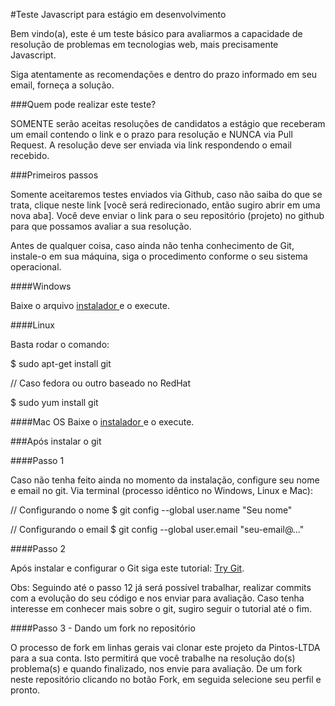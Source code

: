 #Teste Javascript para estágio em desenvolvimento

Bem vindo(a), este é um teste básico para avaliarmos a capacidade de resolução de problemas em tecnologias web, mais precisamente Javascript.

Siga atentamente as recomendações e dentro do prazo informado em seu email, forneça a solução.

###Quem pode realizar este teste?

SOMENTE serão aceitas resoluções de candidatos a estágio que receberam um email contendo o link e o prazo para resolução e NUNCA via Pull Request. A resolução deve ser enviada via link respondendo o email recebido.

###Primeiros passos

Somente aceitaremos testes enviados via Github, caso não saiba do que se trata, clique neste link [você será redirecionado, então sugiro abrir em uma nova aba]. Você deve enviar o link para o seu repositório (projeto) no github para que possamos avaliar a sua resolução.

Antes de qualquer coisa, caso ainda não tenha conhecimento de Git, instale-o em sua máquina, siga o procedimento conforme o seu sistema operacional.

####Windows

Baixe o arquivo <a href="https://git-scm.com/download/win"> instalador </a> e o execute.


####Linux

Basta rodar o comando:

$ sudo apt-get install git

// Caso fedora ou  outro baseado no RedHat

$ sudo yum install git

####Mac OS Baixe o <a href="https://git-scm.com/download/mac"> instalador </a> e o execute.


###Após instalar o git

####Passo 1

Caso não tenha feito ainda no momento da instalação, configure seu nome e email no git. Via terminal (processo idêntico no Windows, Linux e Mac):

// Configurando o nome
$ git config --global user.name "Seu nome"

// Configurando o email
$ git config --global user.email "seu-email@..."

####Passo 2

Após instalar e configurar o Git siga este tutorial: <a href="https://try.github.io/levels/1/challenges/1">Try Git</a>.

Obs: Seguindo até o passo 12 já será possível trabalhar, realizar commits com a evolução do seu código e nos enviar para avaliação. Caso tenha interesse em conhecer mais sobre o git, sugiro seguir o tutorial até o fim.

####Passo 3 - Dando um fork no repositório

O processo de fork em linhas gerais vai clonar este projeto da Pintos-LTDA para a sua conta. Isto permitirá que você trabalhe na resolução do(s) problema(s) e quando finalizado, nos envie para avaliação. De um fork neste repositório clicando no botão Fork, em seguida selecione seu perfil e pronto.

